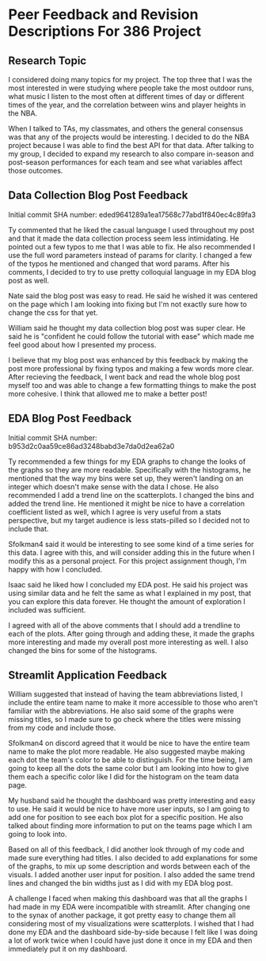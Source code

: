 # Peer Feedback and Revision Descriptions For 386 Project

## Research Topic
I considered doing many topics for my project. The top three that I was the most interested in were studying where people take the most outdoor runs, what music I listen to the most often at different times of day or different times of the year, and the correlation between wins and player heights in the NBA.

When I talked to TAs, my classmates, and others the general consensus was that any of the projects would be interesting. I decided to do the NBA project because I was able to find the best API for that data. After talking to my group, I decided to expand my research to also compare in-season and post-season performances for each team and see what variables affect those outcomes. 

## Data Collection Blog Post Feedback
Initial commit SHA number: eded9641289a1ea17568c77abd1f840ec4c89fa3

Ty commented that he liked the casual language I used throughout my post and that it made the data collection process seem less intimidating. He pointed out a few typos to me that I was able to fix. He also recommended I use the full word parameters instead of params for clarity. I changed a few of the typos he mentioned and changed that word params. After his comments, I decided to try to use pretty colloquial language in my EDA blog post as well. 

Nate said the blog post was easy to read. He said he wished it was centered on the page which I am looking into fixing but I'm not exactly sure how to change the css for that yet.

William said he thought my data collection blog post was super clear. He said he is "confident he could follow the tutorial with ease" which made me feel good about how I presented my process. 

I believe that my blog post was enhanced by this feedback by making the post more professional by fixing typos and making a few words more clear. After recieving the feedback, I went back and read the whole blog post myself too and was able to change a few formatting things to make the post more cohesive. I think that allowed me to make a better post!

## EDA Blog Post Feedback
Initial commit SHA number: b953d2c0aa59ce86ad3248babd3e7da0d2ea62a0

Ty recommended a few things for my EDA graphs to change the looks of the graphs so they are more readable. Specifically with the histograms, he mentioned that the way my bins were set up, they weren't landing on an integer which doesn't make sense with the data I chose. He also recommended I add a trend line on the scatterplots. I changed the bins and added the trend line. He mentioned it might be nice to have a correlation coefficient listed as well, which I agree is very useful from a stats perspective, but my target audience is less stats-pilled so I decided not to include that.  

Sfolkman4 said it would be interesting to see some kind of a time series for this data. I agree with this, and will consider adding this in the future when I modify this as a personal project. For this project assignment though, I'm happy with how I concluded. 

Isaac said he liked how I concluded my EDA post. He said his project was using similar data and he felt the same as what I explained in my post, that you can explore this data forever. He thought the amount of exploration I included was sufficient. 

I agreed with all of the above comments that I should add a trendline to each of the plots. After going through and adding these, it made the graphs more interesting and made my overall post more interesting as well. I also changed the bins for some of the histograms. 

## Streamlit Application Feedback

William suggested that instead of having the team abbreviations listed, I include the entire team name to make it more accessible to those who aren't familiar with the abbreviations. He also said some of the graphs were missing titles, so I made sure to go check where the titles were missing from my code and include those. 

Sfolkman4 on discord agreed that it would be nice to have the entire team name to make the plot more readable. He also suggested maybe making each dot the team's color to be able to distinguish. For the time being, I am going to keep all the dots the same color but I am looking into how to give them each a specific color like I did for the histogram on the team data page. 

My husband said he thought the dashboard was pretty interesting and easy to use. He said it would be nice to have more user inputs, so I am going to add one for position to see each box plot for a specific position. He also talked about finding more information to put on the teams page which I am going to look into. 

Based on all of this feedback, I did another look through of my code and made sure everything had titles. I also decided to add explanations for some of the graphs, to mix up some description and words between each of the visuals. I added another user input for position. I also added the same trend lines and changed the bin widths just as I did with my EDA blog post.

A challenge I faced when making this dashboard was that all the graphs I had made in my EDA were incompatible with streamlit. After changing one to the synax of another package, it got pretty easy to change  them all considering most of my visualizations were scatterplots. I wished that I had done my EDA and the dashboard side-by-side because I felt like I was doing a lot of work twice when I could have just done it once in my EDA and then immediately put it on my dashboard. 